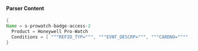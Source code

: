 #### Parser Content
```Java
{
Name = s-prowatch-badge-access-2
  Product = Honeywell Pro-Watch
  Conditions = [ """REFID_TYP=""", """EVNT_DESCRP=""", """CARDNO="""" ]
}
```